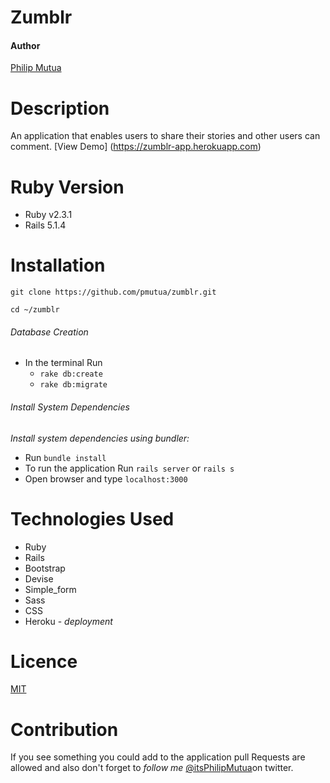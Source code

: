 # Zumblr

#### Author
[Philip Mutua](philipmutua.netlify.com)

# Description 
An application that enables users to share their stories and other users can comment.
[View Demo] (https://zumblr-app.herokuapp.com)

# Ruby Version

* Ruby v2.3.1
* Rails 5.1.4

# Installation

`git clone https://github.com/pmutua/zumblr.git`

`cd ~/zumblr`

###### Database Creation 
* In the terminal Run 
	+ `rake db:create`
    + `rake db:migrate`

###### Install System Dependencies 
_Install system dependencies using bundler:_

* Run `bundle install`
* To run the application Run `rails server` or `rails s`
* Open browser and type `localhost:3000` 

# Technologies Used
* Ruby 
* Rails 
* Bootstrap
* Devise 
* Simple_form
* Sass
* CSS
* Heroku - _deployment_

# Licence
[MIT](./LICENCE)

# Contribution
If you see something you could add to the application pull Requests are allowed and also don't forget to _follow me_
[@itsPhilipMutua](https://twitter.com/itsPhilipMutua)on twitter.
